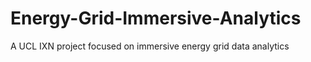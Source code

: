# Energy-Grid-Immersive-Analytics
A UCL IXN project focused on immersive energy grid data analytics 
